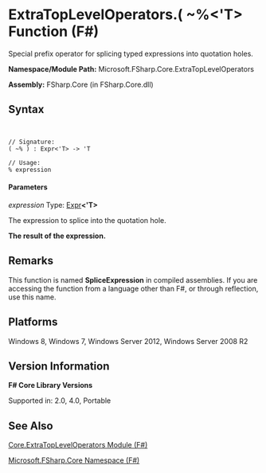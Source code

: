 # ExtraTopLevelOperators.( ~%<'T> Function (F#)

Special prefix operator for splicing typed expressions into quotation holes.

**Namespace/Module Path:** Microsoft.FSharp.Core.ExtraTopLevelOperators

**Assembly:** FSharp.Core (in FSharp.Core.dll)


## Syntax


```


// Signature:
( ~% ) : Expr<'T> -> 'T

// Usage:
% expression

```



#### Parameters
*expression*
Type: [Expr](http://msdn.microsoft.com/en-us/library/975ca4d3-ac2b-46db-9f01-23cf8b190c6e)**&lt;'T&gt;**


The expression to splice into the quotation hole.



**The result of the expression.**
## Remarks
This function is named **SpliceExpression** in compiled assemblies. If you are accessing the function from a language other than F#, or through reflection, use this name.


## Platforms
Windows 8, Windows 7, Windows Server 2012, Windows Server 2008 R2


## Version Information
**F# Core Library Versions**

Supported in: 2.0, 4.0, Portable


## See Also
[Core.ExtraTopLevelOperators Module &#40;F&#35;&#41;](Core.ExtraTopLevelOperators-Module-%5BFSharp%5D.md)

[Microsoft.FSharp.Core Namespace &#40;F&#35;&#41;](Microsoft.FSharp.Core-Namespace-%5BFSharp%5D.md)


